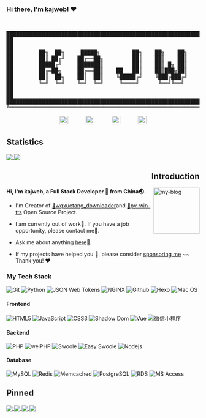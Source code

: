 ### Hi there, I'm [kajweb](https://iwwee.com)! ❤️ 
<br>
<pre align="center">
██████████████████████████████████████████████████████████████████████████████████████████═╗
██                                                                                      ██ ║
██                                                                                      ██ ║
██        ██╗  ██╗     █████╗          ██╗    ██╗    ██╗    ███████╗    ██████╗         ██ ║
██        ██║ ██╔╝    ██╔══██╗         ██║    ██║    ██║    ██╔════╝    ██╔══██╗        ██ ║
██        █████╔╝     ███████║         ██║    ██║ █╗ ██║    █████╗      ██████╔╝        ██ ║
██        ██╔═██╗     ██╔══██║    ██   ██║    ██║███╗██║    ██╔══╝      ██╔══██╗        ██ ║
██        ██║  ██╗    ██║  ██║    ╚█████╔╝    ╚███╔███╔╝    ███████╗    ██████╔╝        ██ ║
██        ╚═╝  ╚═╝    ╚═╝  ╚═╝     ╚════╝      ╚══╝╚══╝     ╚══════╝    ╚═════╝         ██ ║
██                                                                                      ██ ║
██                                                                                      ██ ║
██████████████████████████████████████████████████████████████████████████████████████████ ║
╚══════════════════════════════════════════════════════════════════════════════════════════╝</pre>

<div align="center">
<a href="http://wpa.qq.com/msgrd?v=3&uin=962324338&site=qq&menu=yes"><img alt="kajweb's QQ" width="22px" src="https://cdn.jsdelivr.net/npm/simple-icons@v3/icons/tencentqq.svg" /></a>　　　
<a href="mailto:kajweb.me@gmail.com"> <img alt="kajweb's Gmail" width="22px" src="https://cdn.jsdelivr.net/npm/simple-icons@v3/icons/gmail.svg" /></a>　　　
<a href="https://i.loli.net/2020/09/10/mv9n87rJheL4Cjd.png"><img alt="kajweb's Wechat" width="22px" src="https://cdn.jsdelivr.net/npm/simple-icons@v3/icons/wechat.svg" /></a>　　　
<a href="https://iwwee.com"><img alt="kajweb's Wechat" width="22px" src="https://cdn.jsdelivr.net/npm/simple-icons@v3/icons/googlechrome.svg" /></a>　　　
</div>

## Statistics 
<!-- [![kajweb's github stats](https://github-readme-stats.vercel.app/api?username=kajweb&show_icons=true&include_all_commits=true&theme=chartreuse-dark)](#Statistics)
[![Top Langs](https://github-readme-stats.vercel.app/api/top-langs/?username=kajweb&layout=compact&theme=chartreuse-dark)](#Statistics) -->
<a href="#Statistics" title="kajweb's github stats">
  	<img align="center" src="https://github-readme-stats.vercel.app/api?username=kajweb&show_icons=true&include_all_commits=true&theme=chartreuse-dark" />
</a>    
<a href="#Statistics" title="Top Langs">
  	<img align="center" src="https://github-readme-stats.vercel.app/api/top-langs/?username=kajweb&layout=compact&theme=chartreuse-dark" />
</a>

<h2 align="right">Introduction</h2>
<a href="https://iwwee.com" title="link to my Blog"><img align="right" width="120" height="120" alt="my-blog" src="https://avatars2.githubusercontent.com/u/2993320?s=460&u=0f05c58a9b4519183ed48bde006a54430a6b2252&v=4" /></a>

**Hi, I'm kajweb, a Full Stack Developer 💩 from China🌏.** 

- I'm Creator of [🔗wqxuetang_downloader](https://github.com/kajweb/wqxuetang_downloader)and [🔗py-win-tts](https://github.com/kajweb/py-win-tts) Open Source Project.  

- I am currently out of work🌚. If you have a job opportunity, please contact me🌺. 

- Ask me about anything [here](https://github.com/kajweb/kajweb/issues)💬.

- If my projects have helped you 🚀, please consider [sponsoring me](https://i.loli.net/2020/02/06/lcSywCLVKPTsFU4.jpg)  ~~ Thank you! ❤️

### My Tech Stack 
![Git](https://img.shields.io/badge/-Git-F05032?style=flat-square&logo=git&logoColor=ffffff)
![Python](http://img.shields.io/badge/-Python-3C78A9?style=flat-square&logo=python&logoColor=ffffff)
![JSON Web Tokens](http://img.shields.io/badge/-JSON%20Web%20Tokens-E11E27?style=flat-square&logo=JSON-Web-Tokens)
![NGINX](http://img.shields.io/badge/-NGINX-269539?style=flat-square&logo=nginx&logoColor=ffffff)
![Github](http://img.shields.io/badge/-Github-0073AA?style=flat-square&logo=GitHub&logoColor=ffffff)
![Hexo](http://img.shields.io/badge/-Hexo-0073AA?style=flat-square&logo=wordpress&logoColor=ffffff)
![Mac OS](http://img.shields.io/badge/-Mac%20OS-0073AA?style=flat-square&logo=apple&logoColor=ffffff)

#### Frontend
![HTML5](https://img.shields.io/badge/-HTML5-E44D27?style=flat-square&logo=html5&logoColor=ffffff)
![JavaScript](https://img.shields.io/badge/-JavaScript-F7DF1C?style=flat-square&logo=javascript&logoColor=000000&labelColor=F7DF1C&color=FFCE5A)
![CSS3](https://img.shields.io/badge/-CSS3-1572B6?style=flat-square&logo=css3)
![Shadow Dom](https://img.shields.io/badge/-Shadow%20Dom-1D365D?style=flat-square&logo=Chrome)
![Vue](http://img.shields.io/badge/-Vue-7952B3?style=flat-square&logo=Vue.js&logoColor=ffffff)
![微信小程序](http://img.shields.io/badge/-微信小程序-7952B3?style=flat-square&logo=WeChat&logoColor=ffffff)

<!-- ![Adobe Photoshop](http://img.shields.io/badge/-Abode%20Photoshop-26C9FF?style=flat-square&logo=adobe-photoshop&logoColor=ffffff) -->
<!-- ![Sass](https://img.shields.io/badge/-Sass-CC6699?style=flat-square&logo=sass&logoColor=ffffff) -->
<!-- ![Gulp](https://img.shields.io/badge/-Gulp-black?style=flat-square&logo=gulp) -->
#### Backend
![PHP](http://img.shields.io/badge/-PHP-8892BF?style=flat-square&logo=php&logoColor=ffffff)
![weiPHP](https://img.shields.io/badge/-weiPHP-1D365D?style=flat-square&logo=WeChat&logoColor=ffffff)
![Swoole](https://img.shields.io/badge/-Swoole-23E44D27?style=flat-square&logo=php&logoColor=ffffff)
![Easy Swoole](https://img.shields.io/badge/-Easy%20Swoole-E44D27?style=flat-square&logo=php&logoColor=ffffff)
![Nodejs](https://img.shields.io/badge/-Nodejs-CF4647?style=flat-square&logo=Node.js&logoColor=ffffff)

#### Database
![MySQL](http://img.shields.io/badge/-MySQL-007599?style=flat-square&logo=MySQL&logoColor=ffffff)
![Redis](https://img.shields.io/badge/-Redis-F05032?style=flat-square&logo=Redis&logoColor=ffffff)
![Memcached](https://img.shields.io/badge/-Memcached-1D365D?style=flat-square&logo=Sina-Weibo)
![PostgreSQL](http://img.shields.io/badge/-PostgreSQL-23E44D27?style=flat-square&logo=PostgreSQL&logoColor=ffffff)
![RDS](https://img.shields.io/badge/-RDS-CC6699?style=flat-square&logo=Alipay&logoColor=ffffff)
![MS Access](http://img.shields.io/badge/-MS%20Access-CC2927?style=flat-square&logo=Microsoft-Access&logoColor=ffffff)

## Pinned
<!-- [![wqxuetang_downloader](https://github-readme-stats.kajweb.vercel.app/api/pin/?username=kajweb&repo=wqxuetang_downloader&theme=blue-green)](https://github.com/kajweb/wqxuetang_downloader)
[![douyin_downloader](https://github-readme-stats.kajweb.vercel.app/api/pin/?username=kajweb&repo=douyin_downloader&theme=great-gatsby)](https://github.com/kajweb/douyin_downloader) -->

<!-- [![wqxuetang_downloader](https://github-readme-stats.kajweb.vercel.app/api/pin/?username=kajweb&repo=wqxuetang_downloader&theme=highcontrast)](https://github.com/kajweb/wqxuetang_downloader)
[![douyin_downloader](https://github-readme-stats.kajweb.vercel.app/api/pin/?username=kajweb&repo=douyin_downloader&theme=radical)](https://github.com/kajweb/douyin_downloader) -->
<a href="https://github.com/kajweb/wqxuetang_downloader" title="wqxuetang_downloader">
  <img align="center" src="https://github-readme-stats.kajweb.vercel.app/api/pin/?username=kajweb&repo=wqxuetang_downloader&theme=highcontrast" />
</a>    
<a href="https://github.com/kajweb/douyin_downloader" title="douyin_downloader">
  <img align="center" src="https://github-readme-stats.kajweb.vercel.app/api/pin/?username=kajweb&repo=douyin_downloader&theme=radical" />
</a>



<!-- [![dict](https://github-readme-stats.kajweb.vercel.app/api/pin/?username=kajweb&repo=dict&theme=radical)](https://github.com/kajweb/dict)
[![multicoloured](https://github-readme-stats.kajweb.vercel.app/api/pin/?username=kajweb&repo=multicoloured&theme=highcontrast)](https://github.com/kajweb/multicoloured) -->

<a href="https://github.com/kajweb/dict" title="dict">
  <img align="center" src="https://github-readme-stats.kajweb.vercel.app/api/pin/?username=kajweb&repo=dict&theme=radical" />
</a>    
<a href="https://github.com/kajweb/multicoloured" title="multicoloured">
  <img align="center" src="https://github-readme-stats.kajweb.vercel.app/api/pin/?username=kajweb&repo=multicoloured&theme=highcontrast" />
</a>


[github-readme-stats]:https://github.com/anuraghazra/github-readme-stats
[simpleicons]:https://simpleicons.org